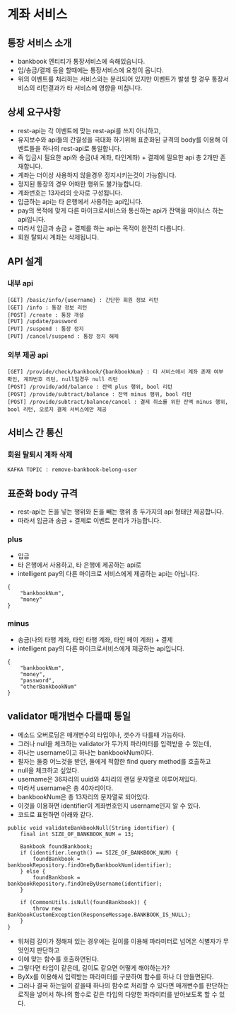 # 계좌 서비스

## 통장 서비스 소개
* bankbook 엔티티가 통장서비스에 속해있습니다.
* 입/송금/결제 등을 할때에는 통장서비스에 요청이 옵니다.
* 위의 이벤트를 처리하는 서비스와는 분리되어 있지만 이벤트가 발생 할 경우 통장서비스의 리턴결과가 타 서비스에 영향을 미칩니다.

## 상세 요구사항
* rest-api는 각 이벤트에 맞는 rest-api를 쓰지 아니하고,
* 유지보수와 api들의 간결성을 극대화 하기위해 표준화된 규격의 body를 이용해 이벤트들을 하나의 rest-api로 통일합니다.
* 즉 입금시 필요한 api와 송금(내 계좌, 타인계좌) + 결제에 필요한 api 총 2개만 존재합니다.
* 계좌는 더이상 사용하지 않을경우 정지시키는것이 가능합니다.
* 정지된 통장의 경우 어떠한 행위도 불가능합니다.
* 계좌번호는 13자리의 숫자로 구성됩니다.
* 입금하는 api는 타 은행에서 사용하는 api입니다.
* pay의 목적에 맞게 다른 마이크로서비스와 통신하는 api가 잔액을 마이너스 하는 api입니다.
* 따라서 입금과 송금 + 결제를 하는 api는 목적이 완전히 다릅니다.
* 회원 탈퇴시 계좌는 삭제됩니다.

## API 설계
### 내부 api
```
[GET] /basic/info/{username} : 간단한 회원 정보 리턴
[GET] /info : 통장 정보 리턴
[POST] /create : 통장 개설
[PUT] /update/password
[PUT] /suspend : 통장 정지
[PUT] /cancel/suspend : 통장 정지 해제
```
### 외부 제공 api 
```
[GET] /provide/check/bankbook/{bankbookNum} : 타 서비스에서 계좌 존재 여부 확인, 계좌번호 리턴, null일경우 null 리턴
[POST] /provide/add/balance : 잔액 plus 행위, bool 리턴
[POST] /provide/subtract/balance : 잔액 minus 행위, bool 리턴
[POST] /provide/subtract/balance/cancel : 결제 취소를 위한 잔액 minus 행위, bool 리턴, 오로지 결제 서비스에만 제공
```

## 서비스 간 통신
### 회원 탈퇴시 계좌 삭제
```
KAFKA TOPIC : remove-bankbook-belong-user
```

## 표준화 body 규격
* rest-api는 돈을 넣는 행위와 돈을 빼는 행위 총 두가지의 api 형태만 제공합니다.
* 따라서 입금과 송금 + 결제로 이벤트 분리가 가능합니다.
### plus
* 입금
* 타 은행에서 사용하고, 타 은행에 제공하는 api로 
* intelligent pay의 다른 마이크로 서비스에게 제공하는 api는 아닙니다.
```
{
    "bankbookNum",
    "money"
}
```
### minus
* 송금(나의 타행 계좌, 타인 타행 계좌, 타인 페이 계좌) + 결제
* intelligent pay의 다른 마이크로서비스에게 제공하는 api입니다.
```
{
    "bankbookNum",
    "money",
    "password",
    "otherBankbookNum"
}
```

## validator 매개변수 다를때 통일
* 메소드 오버로딩은 매개변수의 타입이나, 갯수가 다를때 가능하다.
* 그러나 null을 체크하는 validator가 두가지 파라미터를 입력받을 수 있는데,
* 하나는 username이고 하나는 bankbookNum이다.
* 필자는 둘중 어느것을 받던, 둘에게 적합한 find query method를 호출하고
* null을 체크하고 싶었다.
* username은 36자리의 uuid와 4자리의 랜덤 문자열로 이루어져있다.
* 따라서 username은 총 40자리이다.
* bankbookNum은 총 13자리의 문자열로 되어있다.
* 이것을 이용하면 identifier이 계좌번호인지 username인지 알 수 있다.
* 코드로 표현하면 아래와 같다.
```
public void validateBankbookNull(String identifier) {
    final int SIZE_OF_BANKBOOK_NUM = 13;

    Bankbook foundBankbook;
    if (identifier.length() == SIZE_OF_BANKBOOK_NUM) {
        foundBankbook = bankbookRepository.findOneByBankbookNum(identifier);
    } else {
        foundBankbook = bankbookRepository.findOneByUsername(identifier);
    }

    if (CommonUtils.isNull(foundBankbook)) {
        throw new BankbookCustomException(ResponseMessage.BANKBOOK_IS_NULL);
    }
}
```
* 위처럼 길이가 정해져 있는 경우에는 길이를 이용해 파라미터로 넘어온 식별자가 무엇인지 판단하고
* 이에 맞는 함수를 호출하면된다.
* 그렇다면 타입이 같은데, 길이도 같으면 어떻게 해야하는가?
* ByXx를 이용해서 입력받는 파라미터를 구분하여 함수를 하나 더 만들면된다.
* 그러나 결국 하는일이 같을때 하나의 함수로 처리할 수 있다면 매개변수를 판단하는 로직을 넣어서 하나의 함수로 같은 타입의 다양한 파라미터를 받아보도록 할 수 있다.